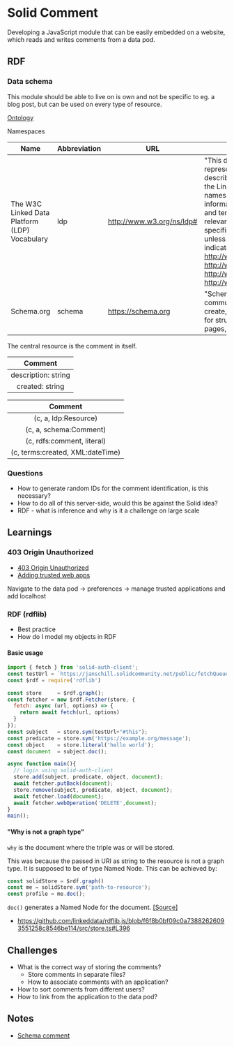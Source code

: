 # Solid Comment

Developing a JavaScript module that can be easily embedded on a website, which reads and writes comments from a data pod.

## RDF

### Data schema

This module should be able to live on is own and not be specific to eg. a blog post, but can be used on every type of resource.

[Ontology](https://www.w3.org/ns/ldp#)

Namespaces

| Name | Abbreviation | URL | Description |
| - | - | - | - |
| The W3C Linked Data Platform (LDP) Vocabulary | ldp | http://www.w3.org/ns/ldp# | "This document is an HTML representation of OWL ontology describing all vocabulary URIs defined in the Linked Data Platform (LDP) namespace. This ontology provides an informal representation of the concepts and terms as defined in the LDP or other relevant specifications. Consult the LDP specification for normative reference, unless a different specification is indicated inline. See also http://www.w3.org/2012/ldp, http://www.w3.org/TR/ldp-ucr/, http://www.w3.org/TR/ldp/, http://www.w3.org/2011/09/LinkedData/" |
| Schema.org | schema | https://schema.org | "Schema.org is a collaborative, community activity with a mission to create, maintain, and promote schemas for structured data on the Internet, on web pages, in email messages, and beyond." |

The central resource is the comment in itself.

| Comment |
| :------:|
| description: string |
| created: string |

| Comment |
| :------:|
| (c, a, ldp:Resource) |
| (c, a, schema:Comment) |
| (c, rdfs:comment, literal) |
| (c, terms:created, XML:dateTime) |

### Questions

* How to generate random IDs for the comment identification, is this necessary?
* How to do all of this server-side, would this be against the Solid idea?
* RDF - what is inference and why is it a challenge on large scale

## Learnings

### 403 Origin Unauthorized

* [403 Origin Unauthorized](https://github.com/solid/solid-auth-client/issues/155#issuecomment-624706105)
* [Adding trusted web apps](https://github.com/solid/web-access-control-spec#adding-trusted-web-apps)

Navigate to the data pod -> preferences -> manage trusted applications and add localhost

### RDF (rdflib)

* Best practice
* How do I model my objects in RDF

#### Basic usage

```javascript
import { fetch } from 'solid-auth-client';
const testUrl = `https://janschill.solidcommunity.net/public/fetchQueue.ttl`;
const $rdf = require('rdflib')

const store     = $rdf.graph();
const fetcher = new $rdf.Fetcher(store, {
  fetch: async (url, options) => {
    return await fetch(url, options)
  }
});
const subject   = store.sym(testUrl+"#this");
const predicate = store.sym('https://example.org/message');
const object    = store.literal('hello world');
const document  = subject.doc();

async function main(){
  // login using solid-auth-client
  store.add(subject, predicate, object, document);
  await fetcher.putBack(document);
  store.remove(subject, predicate, object, document);
  await fetcher.load(document);
  await fetcher.webOperation('DELETE',document);
}
main();
```

#### "Why is not a graph type"

`why` is the document where the triple was or will be stored.

This was because the passed in URI as string to the resource is not a graph type. It is supposed to be of type Named Node. This can be achieved by:

```javascript
const solidStore = $rdf.graph()
const me = solidStore.sym('path-to-resource');
const profile = me.doc();
```

`doc()` generates a Named Node for the document. [[Source]](https://linkeddata.github.io/rdflib.js/Documentation/webapp-intro.html)

* https://github.com/linkeddata/rdflib.js/blob/f6f8b0bf09c0a73882626093551258c8546be114/src/store.ts#L396

## Challenges

* What is the correct way of storing the comments?
  * Store comments in separate files?
  * How to associate comments with an application?
* How to sort comments from different users?
* How to link from the application to the data pod?

## Notes

* [Schema comment](https://schema.org/Comment)
